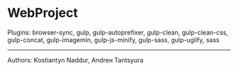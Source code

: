 # WebProject

Plugins: browser-sync, gulp, gulp-autoprefixer, gulp-clean, gulp-clean-css, gulp-concat, gulp-imagemin, gulp-js-minify, gulp-sass, gulp-uglify, sass

----

Authors: Kostiantyn Naddur, Andreн Tantsyura
